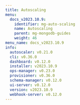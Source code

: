 ```yaml
---
title: Autoscaling
menu:
  docs_v2023.10.9:
    identifier: mg-auto-scaling
    name: Autoscaling
    parent: mg-mongodb-guides
    weight: 46
menu_name: docs_v2023.10.9
info:
  autoscaler: v0.21.0
  cli: v0.36.0
  dashboard: v0.12.0
  installer: v2023.10.9
  ops-manager: v0.23.0
  provisioner: v0.36.0
  schema-manager: v0.12.0
  ui-server: v0.12.0
  version: v2023.10.9
  webhook-server: v0.12.0
---
```


